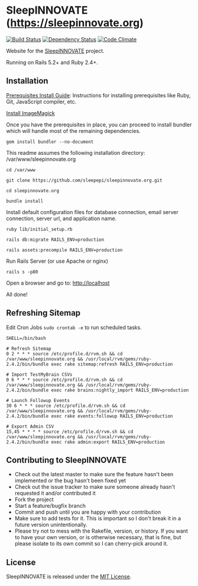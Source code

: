 # SleepINNOVATE (https://sleepinnovate.org)

[![Build Status](https://travis-ci.org/sleepepi/sleepinnovate.org.svg?branch=master)](https://travis-ci.org/sleepepi/sleepinnovate.org)
[![Dependency Status](https://gemnasium.com/sleepepi/sleepinnovate.org.svg)](https://gemnasium.com/sleepepi/sleepinnovate.org)
[![Code Climate](https://codeclimate.com/github/sleepepi/sleepinnovate.org/badges/gpa.svg)](https://codeclimate.com/github/sleepepi/sleepinnovate.org)

Website for the [SleepINNOVATE](https://sleepinnovate.org) project.

Running on Rails 5.2+ and Ruby 2.4+.

## Installation

[Prerequisites Install Guide](https://github.com/remomueller/documentation):
Instructions for installing prerequisites like Ruby, Git, JavaScript compiler,
etc.

[Install ImageMagick](https://github.com/nsrr/www.sleepdata.org#installing-mini-magick---image-upload-resizing)

Once you have the prerequisites in place, you can proceed to install bundler
which will handle most of the remaining dependencies.

```
gem install bundler --no-document
```

This readme assumes the following installation directory: /var/www/sleepinnovate.org

```
cd /var/www

git clone https://github.com/sleepepi/sleepinnovate.org.git

cd sleepinnovate.org

bundle install
```

Install default configuration files for database connection, email server
connection, server url, and application name.

```
ruby lib/initial_setup.rb

rails db:migrate RAILS_ENV=production

rails assets:precompile RAILS_ENV=production
```

Run Rails Server (or use Apache or nginx)

```
rails s -p80
```

Open a browser and go to: [http://localhost](http://localhost)

All done!

## Refreshing Sitemap

Edit Cron Jobs `sudo crontab -e` to run scheduled tasks.

```
SHELL=/bin/bash

# Refresh Sitemap
0 2 * * * source /etc/profile.d/rvm.sh && cd /var/www/sleepinnovate.org && /usr/local/rvm/gems/ruby-2.4.2/bin/bundle exec rake sitemap:refresh RAILS_ENV=production

# Import TestMyBrain CSVs
0 6 * * * source /etc/profile.d/rvm.sh && cd /var/www/sleepinnovate.org && /usr/local/rvm/gems/ruby-2.4.2/bin/bundle exec rake brains:nightly_import RAILS_ENV=production

# Launch Followup Events
30 6 * * * source /etc/profile.d/rvm.sh && cd /var/www/sleepinnovate.org && /usr/local/rvm/gems/ruby-2.4.2/bin/bundle exec rake events:followup RAILS_ENV=production

# Export Admin CSV
15,45 * * * * source /etc/profile.d/rvm.sh && cd /var/www/sleepinnovate.org && /usr/local/rvm/gems/ruby-2.4.2/bin/bundle exec rake admin:export RAILS_ENV=production
```

## Contributing to SleepINNOVATE

- Check out the latest master to make sure the feature hasn't been implemented
  or the bug hasn't been fixed yet
- Check out the issue tracker to make sure someone already hasn't requested it
  and/or contributed it
- Fork the project
- Start a feature/bugfix branch
- Commit and push until you are happy with your contribution
- Make sure to add tests for it. This is important so I don't break it in a
  future version unintentionally.
- Please try not to mess with the Rakefile, version, or history. If you want to
  have your own version, or is otherwise necessary, that is fine, but please
  isolate to its own commit so I can cherry-pick around it.

## License

SleepINNOVATE is released under the [MIT License](http://www.opensource.org/licenses/MIT).
